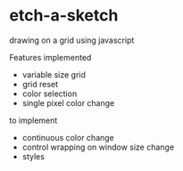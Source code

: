 # etch-a-sketch
drawing on a grid using javascript

Features implemented
- variable size grid
- grid reset
- color selection
- single pixel color change

to implement
- continuous color change
- control wrapping on window size change
- styles